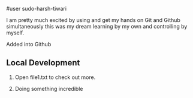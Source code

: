 #user sudo-harsh-tiwari

I am pretty much excited by using and get my hands on Git and Github simultaneously this was my dream learning by my own and controlling by myself.

Added into Github

## Local Development

1. Open file1.txt to check out more.

2. Doing something incredible
